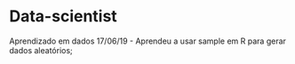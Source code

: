 # Data-scientist
Aprendizado em dados
17/06/19 - Aprendeu a usar sample em R para gerar dados aleatórios;
